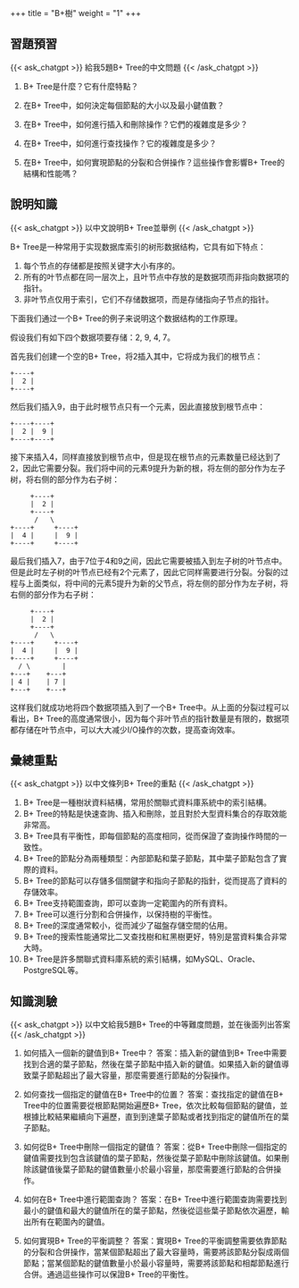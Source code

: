 +++
title = "B+樹"
weight = "1"
+++
## 習題預習
{{< ask_chatgpt >}}
給我5題B+ Tree的中文問題
{{< /ask_chatgpt >}}



1. B+ Tree是什麼？它有什麼特點？

2. 在B+ Tree中，如何決定每個節點的大小以及最小鍵值數？

3. 在B+ Tree中，如何進行插入和刪除操作？它們的複雜度是多少？

4. 在B+ Tree中，如何進行查找操作？它的複雜度是多少？

5. 在B+ Tree中，如何實現節點的分裂和合併操作？這些操作會影響B+ Tree的結構和性能嗎？   

## 說明知識
{{< ask_chatgpt >}}
以中文說明B+ Tree並舉例
{{< /ask_chatgpt >}}



B+ Tree是一种常用于实现数据库索引的树形数据结构，它具有如下特点：

1. 每个节点的存储都是按照关键字大小有序的。
2. 所有的叶节点都在同一层次上，且叶节点中存放的是数据项而非指向数据项的指针。
3. 非叶节点仅用于索引，它们不存储数据项，而是存储指向子节点的指针。

下面我们通过一个B+ Tree的例子来说明这个数据结构的工作原理。

假设我们有如下四个数据项要存储：2, 9, 4, 7。

首先我们创建一个空的B+ Tree，将2插入其中，它将成为我们的根节点：

```
+----+
|  2 |
+----+
```

然后我们插入9，由于此时根节点只有一个元素，因此直接放到根节点中：

```
+----+----+
|  2 |  9 |
+----+----+
```

接下来插入4，同样直接放到根节点中，但是现在根节点的元素数量已经达到了2，因此它需要分裂。我们将中间的元素9提升为新的根，将左侧的部分作为左子树，将右侧的部分作为右子树：

```
     +----+
     |  2 |
     +----+
      /   \
+----+     +----+
|  4 |     |  9 |
+----+     +----+
```

最后我们插入7，由于7位于4和9之间，因此它需要被插入到左子树的叶节点中。但是此时左子树的叶节点已经有2个元素了，因此它同样需要进行分裂。分裂的过程与上面类似，将中间的元素5提升为新的父节点，将左侧的部分作为左子树，将右侧的部分作为右子树：

```
     +----+
     |  2 |
     +----+
      /   \
+----+     +----+
|  4 |     |  9 |
+----+     +----+
  / \        |
+---+    +---+
| 4 |    | 7 |
+---+    +---+
```

这样我们就成功地将四个数据项插入到了一个B+ Tree中。从上面的分裂过程可以看出，B+ Tree的高度通常很小，因为每个非叶节点的指针数量是有限的，数据项都存储在叶节点中，可以大大减少I/O操作的次数，提高查询效率。   

## 彙總重點
{{< ask_chatgpt >}}
以中文條列B+ Tree的重點
{{< /ask_chatgpt >}}



1. B+ Tree是一種樹狀資料結構，常用於關聯式資料庫系統中的索引結構。
2. B+ Tree的特點是快速查詢、插入和刪除，並且對於大型資料集合的存取效能非常高。
3. B+ Tree具有平衡性，即每個節點的高度相同，從而保證了查詢操作時間的一致性。
4. B+ Tree的節點分為兩種類型：內部節點和葉子節點，其中葉子節點包含了實際的資料。
5. B+ Tree的節點可以存儲多個關鍵字和指向子節點的指針，從而提高了資料的存儲效率。
6. B+ Tree支持範圍查詢，即可以查詢一定範圍內的所有資料。
7. B+ Tree可以進行分割和合併操作，以保持樹的平衡性。
8. B+ Tree的深度通常較小，從而減少了磁盤存儲空間的佔用。
9. B+ Tree的搜索性能通常比二叉查找樹和紅黑樹更好，特別是當資料集合非常大時。
10. B+ Tree是許多關聯式資料庫系統的索引結構，如MySQL、Oracle、PostgreSQL等。   

## 知識測驗
{{< ask_chatgpt >}}
以中文給我5題B+ Tree的中等難度問題，並在後面列出答案
{{< /ask_chatgpt >}}



1. 如何插入一個新的鍵值到B+ Tree中？
答案：插入新的鍵值到B+ Tree中需要找到合適的葉子節點，然後在葉子節點中插入新的鍵值。如果插入新的鍵值導致葉子節點超出了最大容量，那麼需要進行節點的分裂操作。

2. 如何查找一個指定的鍵值在B+ Tree中的位置？
答案：查找指定的鍵值在B+ Tree中的位置需要從根節點開始遍歷B+ Tree，依次比較每個節點的鍵值，並根據比較結果繼續向下遍歷，直到到達葉子節點或者找到指定的鍵值所在的葉子節點。

3. 如何從B+ Tree中刪除一個指定的鍵值？
答案：從B+ Tree中刪除一個指定的鍵值需要找到包含該鍵值的葉子節點，然後從葉子節點中刪除該鍵值。如果刪除該鍵值後葉子節點的鍵值數量小於最小容量，那麼需要進行節點的合併操作。

4. 如何在B+ Tree中進行範圍查詢？
答案：在B+ Tree中進行範圍查詢需要找到最小的鍵值和最大的鍵值所在的葉子節點，然後從這些葉子節點依次遍歷，輸出所有在範圍內的鍵值。

5. 如何實現B+ Tree的平衡調整？
答案：實現B+ Tree的平衡調整需要依靠節點的分裂和合併操作，當某個節點超出了最大容量時，需要將該節點分裂成兩個節點；當某個節點的鍵值數量小於最小容量時，需要將該節點和相鄰節點進行合併。通過這些操作可以保證B+ Tree的平衡性。   

